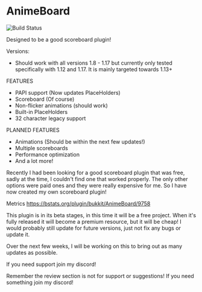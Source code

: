 # AnimeBoard

![Build Status](https://ci.imjustdoom.com/job/AnimeBoard/badge/icon)

Designed to be a good scoreboard plugin!

Versions:
- Should work with all versions 1.8 - 1.17 but currently only tested specifically with 1.12 and 1.17. It is mainly targeted towards 1.13+

FEATURES
- PAPI support (Now updates PlaceHolders)
- Scoreboard (Of course)
- Non-flicker animations (should work)
- Built-in PlaceHolders
- 32 character legacy support

PLANNED FEATURES
- Animations (Should be within the next few updates!)
- Multiple scoreboards
- Performance optimization
- And a lot more!

Recently I had been looking for a good scoreboard plugin that was free, sadly at the time, I couldn't find one that worked properly. The only other options were paid ones and they were really expensive for me. So I have now created my own scoreboard plugin!

Metrics https://bstats.org/plugin/bukkit/AnimeBoard/9758

This plugin is in its beta stages, in this time it will be a free project. When it's fully released it will become a premium resource, but it will be cheap! I would probably still update for future versions, just not fix any bugs or update it.

Over the next few weeks, I will be working on this to bring out as many updates as possible.

If you need support join my discord!

Remember the review section is not for support or suggestions! If you need something join my discord!
